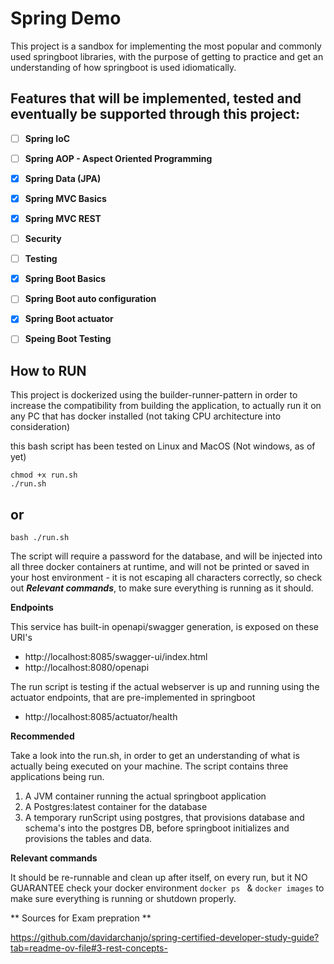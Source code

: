 # Spring Demo 

This project is a sandbox for implementing the most popular and commonly used springboot libraries, 
with the purpose of getting to practice and get an understanding of how springboot is used idiomatically.

## Features that will be implemented, tested and eventually be supported through this project: 

 - [ ] **Spring IoC**
 - [ ] **Spring AOP - Aspect Oriented Programming**
 - [X] **Spring Data (JPA)**
 - [X] **Spring MVC Basics**
 - [X] **Spring MVC REST**
 - [ ] **Security**
 - [ ] **Testing**
 - [X] **Spring Boot Basics**
 - [ ] **Spring Boot auto configuration**
 - [X] **Spring Boot actuator**
 - [ ] **Speing Boot Testing**


## How to **RUN**

This project is dockerized using the builder-runner-pattern in order to increase the compatibility from building 
the application, to actually run it on any PC that has docker installed (not taking CPU architecture into consideration)

this bash script has been tested on Linux and MacOS (Not windows, as of yet)
```
chmod +x run.sh
./run.sh 
```
 ## or
 ```
bash ./run.sh
 
```                                                           
The script will require a password for the database, and will be injected into all three docker containers at runtime, 
and will not be printed or saved in your host environment - it is not escaping all characters correctly, 
so check out ***Relevant commands***, to make sure everything is running as it should.


**Endpoints**

This service has built-in openapi/swagger generation, is exposed on these URI's 
 - http://localhost:8085/swagger-ui/index.html
 - http://localhost:8080/openapi

The run script is testing if the actual webserver is up and running using the actuator endpoints, 
that are pre-implemented in springboot
 - http://localhost:8085/actuator/health


**Recommended**

Take a look into the run.sh, in order to get an understanding of what is actually being executed on your machine.
The script contains three applications being run. 

1. A JVM container running the actual springboot application
2. A Postgres:latest container for the database
3. A temporary runScript using postgres, that provisions database and schema's into the postgres DB, before springboot
initializes and provisions the tables and data.


**Relevant commands**

It should be re-runnable and clean up after itself, on every run, but it NO GUARANTEE
check your docker environment ```docker ps ``` & ``` docker images ``` to make sure everything is running or 
shutdown properly.


** Sources for Exam prepration **

https://github.com/davidarchanjo/spring-certified-developer-study-guide?tab=readme-ov-file#3-rest-concepts- 

